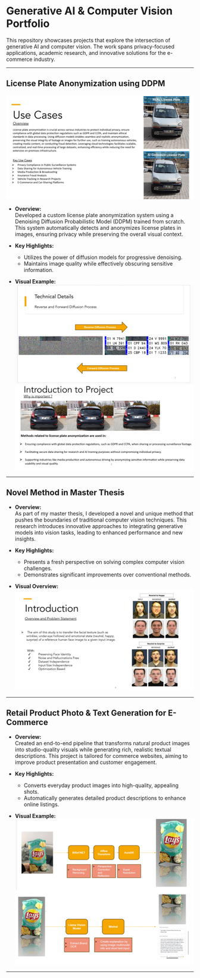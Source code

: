 # Generative AI & Computer Vision Portfolio

This repository showcases projects that explore the intersection of generative AI and computer vision. The work spans privacy-focused applications, academic research, and innovative solutions for the e-commerce industry.

---

## License Plate Anonymization using DDPM

 ![License Plate Anonymization](./images/lp_ddpm_part1.jpg)

- **Overview:**  
  Developed a custom license plate anonymization system using a Denoising Diffusion Probabilistic Model (DDPM) trained from scratch. This system automatically detects and anonymizes license plates in images, ensuring privacy while preserving the overall visual context.

- **Key Highlights:**  
  - Utilizes the power of diffusion models for progressive denoising.  
  - Maintains image quality while effectively obscuring sensitive information.

- **Visual Example:**  
 ![License Plate Anonymization](./images/lp_ddpm_part2.jpg)
 ![License Plate Anonymization](./images/lp_ddpm_part3.jpg)

---

## Novel Method in Master Thesis

- **Overview:**  
  As part of my master thesis, I developed a novel and unique method that pushes the boundaries of traditional computer vision techniques. This research introduces innovative approaches to integrating generative models into vision tasks, leading to enhanced performance and new insights.

- **Key Highlights:**  
  - Presents a fresh perspective on solving complex computer vision challenges.  
  - Demonstrates significant improvements over conventional methods.

- **Visual Overview:**  
  ![Master Thesis Visual](./images/msc_thesis_part1.jpg)

---

## Retail Product Photo & Text Generation for E-Commerce

- **Overview:**  
  Created an end-to-end pipeline that transforms natural product images into studio-quality visuals while generating rich, realistic textual descriptions. This project is tailored for commerce websites, aiming to improve product presentation and customer engagement.

- **Key Highlights:**  
  - Converts everyday product images into high-quality, appealing shots.  
  - Automatically generates detailed product descriptions to enhance online listings.

- **Visual Example:**  
  ![Retail Product Generation](./images/retail_genai_part1.jpg)
  ![Retail Product Generation](./images/retail_genai_part2.jpg)

---

